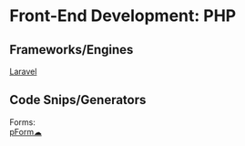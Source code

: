 # Front-End Development: PHP

## Frameworks/Engines

[Laravel](https://laravel.com/)

## Code Snips/Generators

Forms:  
[pForm☁](http://www.phpform.org/)

